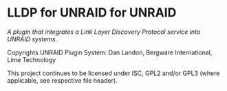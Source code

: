 LLDP for UNRAID for UNRAID
================
_A plugin that integrates a Link Layer Discovery Protocol service into UNRAID systems._

Copyrights UNRAID Plugin System: Dan Landon, Bergware International, Lime Technology

This project continues to be licensed under ISC, GPL2 and/or GPL3 (where applicable, see respective file header).
